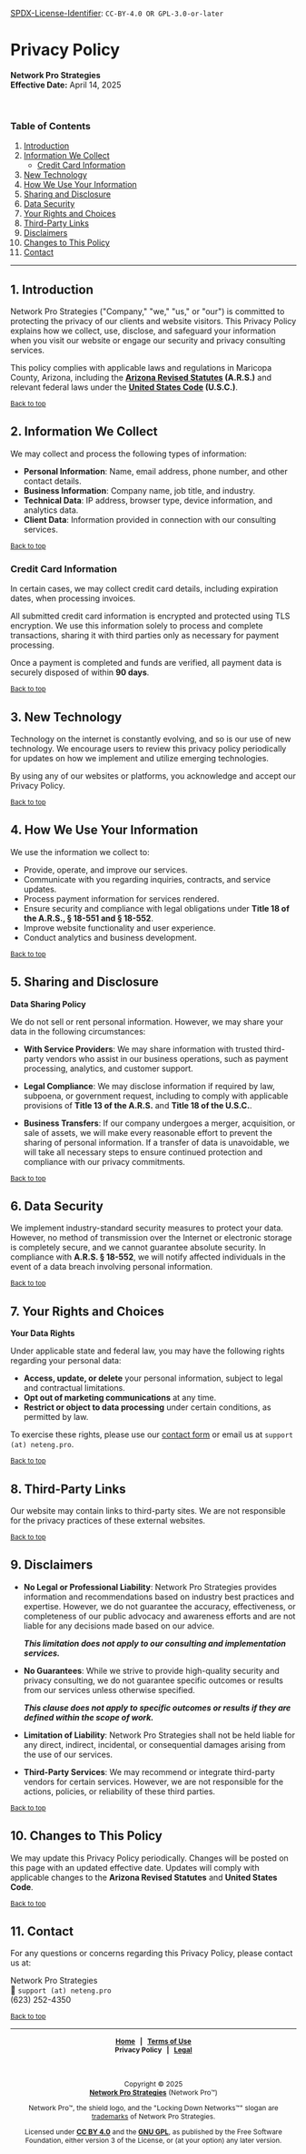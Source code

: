 <!-- =========================================================================
SPDX-License-Identifier: CC-BY-4.0 OR GPL-3.0-or-later
This file is part of Network Pro.
========================================================================== -->

<!--
Copyright © 2025 Network Pro Strategies (Network Pro)

---

I. Creative Commons Attribution 4.0 International

Network Pro (the "Licensed Material") is licensed under Creative Commons Attribution 4.0 International ("CC BY 4.0"). To view a copy of this license, visit https://creativecommons.org/licenses/by/4.0/.

Per the terms of the License, you are free to distribute, remix, adapt, and build upon the Licensed Material for any purpose, even commercially. You must give appropriate credit, provide a link to the License, and indicate if changes were made.

The Licensor offers the Licensed Material as-is and as-available, and makes no representations or warranties of any kind concerning the Licensed Material, whether express, implied, statutory, or other. This includes, without limitation, warranties of title, merchantability, fitness for a particular purpose, non-infringement, absence of latent or other defects, accuracy, or the presence or absence of errors, whether or not known or discoverable.

Permissions beyond the scope of this License—or instead of those permitted by this License—may be available as further defined within this document.

  SPDX Reference: https://spdx.org/licenses/CC-BY-4.0.html
  Canonical URL: https://creativecommons.org/licenses/by/4.0/

---

II. GNU General Public License

Network Pro is free software: you can redistribute it and/or modify it under the terms of the GNU General Public License ("GNU GPL") as published by the Free Software Foundation, either version 3 of the License, or (at your option) any later version.

This material is distributed in the hope that it will be useful, but WITHOUT ANY WARRANTY; without even the implied warranty of MERCHANTABILITY or FITNESS FOR A PARTICULAR PURPOSE.

See the GNU General Public License for more details.

  SPDX Reference: https://spdx.org/licenses/GPL-3.0-or-later.html
  Canonical URL: https://www.gnu.org/licenses/gpl-3.0.html

---

Author: Scott Lopez
Email: <contact@neteng.pro>
Web: <https://bio.neteng.pro>
-->

[SPDX-License-Identifier](https://spdx.dev/learn/handling-license-info/):
`CC-BY-4.0 OR GPL-3.0-or-later`

<a name="top"></a>

# Privacy Policy

**Network Pro Strategies**  
**Effective Date:** April 14, 2025

&nbsp;

<!-- markdownlint-disable MD001 -->

### Table of Contents

<!-- markdownlint-enable MD001 -->

1. [Introduction](#intro)
2. [Information We Collect](#collect)
   - [Credit Card Information](#cc)
3. [New Technology](#newtech)
4. [How We Use Your Information](#use)
5. [Sharing and Disclosure](#sharing)
6. [Data Security](#security)
7. [Your Rights and Choices](#rights)
8. [Third-Party Links](#links)
9. [Disclaimers](#disclaim)
10. [Changes to This Policy](#changes)
11. [Contact](#contact)

---

<a name="intro"></a>

## 1. Introduction

Network Pro Strategies ("Company," "we," "us," or "our") is committed to protecting the privacy of our clients and website visitors. This Privacy Policy explains how we collect, use, disclose, and safeguard your information when you visit our website or engage our security and privacy consulting services.

This policy complies with applicable laws and regulations in Maricopa County, Arizona, including the **[Arizona Revised Statutes](https://www.azleg.gov/arstitle/) (A.R.S.)** and relevant federal laws under the **[United States Code](https://uscode.house.gov/) (U.S.C.)**.

<sub>[Back to top](#top)</sub>

<a name="collect"></a>

## 2. Information We Collect

We may collect and process the following types of information:

- **Personal Information**: Name, email address, phone number, and other contact details.
- **Business Information**: Company name, job title, and industry.
- **Technical Data**: IP address, browser type, device information, and analytics data.
- **Client Data**: Information provided in connection with our consulting services.

<sub>[Back to top](#top)</sub>

<a name="cc"></a>

### **Credit Card Information**

In certain cases, we may collect credit card details, including expiration dates, when processing invoices.

All submitted credit card information is encrypted and protected using TLS encryption. We use this information solely to process and complete transactions, sharing it with third parties only as necessary for payment processing.

Once a payment is completed and funds are verified, all payment data is securely disposed of within **90 days**.

<sub>[Back to top](#top)</sub>

<a name="newtech"></a>

## 3. New Technology

Technology on the internet is constantly evolving, and so is our use of new technology. We encourage users to review this privacy policy periodically for updates on how we implement and utilize emerging technologies.

By using any of our websites or platforms, you acknowledge and accept our Privacy Policy.

<sub>[Back to top](#top)</sub>

<a name="use"></a>

## 4. How We Use Your Information

We use the information we collect to:

- Provide, operate, and improve our services.
- Communicate with you regarding inquiries, contracts, and service updates.
- Process payment information for services rendered.
- Ensure security and compliance with legal obligations under **Title 18 of the A.R.S., § 18-551 and § 18-552**.
- Improve website functionality and user experience.
- Conduct analytics and business development.

<sub>[Back to top](#top)</sub>

<a name="sharing"></a>

## 5. Sharing and Disclosure

<!-- markdownlint-disable MD036 -->

**Data Sharing Policy**

<!-- markdownlint-enable MD036 -->

We do not sell or rent personal information. However, we may share your data in the following circumstances:

- **With Service Providers**: We may share information with trusted third-party vendors who assist in our business operations, such as payment processing, analytics, and customer support.

- **Legal Compliance**: We may disclose information if required by law, subpoena, or government request, including to comply with applicable provisions of **Title 13 of the A.R.S.** and **Title 18 of the U.S.C.**.

- **Business Transfers**: If our company undergoes a merger, acquisition, or sale of assets, we will make every reasonable effort to prevent the sharing of personal information. If a transfer of data is unavoidable, we will take all necessary steps to ensure continued protection and compliance with our privacy commitments.

<sub>[Back to top](#top)</sub>

<a name="security"></a>

## 6. Data Security

We implement industry-standard security measures to protect your data. However, no method of transmission over the Internet or electronic storage is completely secure, and we cannot guarantee absolute security. In compliance with **A.R.S. § 18-552**, we will notify affected individuals in the event of a data breach involving personal information.

<sub>[Back to top](#top)</sub>

<a name="rights"></a>

## 7. Your Rights and Choices

<!-- markdownlint-disable MD036 -->

**Your Data Rights**

<!-- markdownlint-enable MD036 -->

Under applicable state and federal law, you may have the following rights regarding your personal data:

- **Access, update, or delete** your personal information, subject to legal and contractual limitations.
- **Opt out of marketing communications** at any time.
- **Restrict or object to data processing** under certain conditions, as permitted by law.

To exercise these rights, please use our [contact form](https://contact.neteng.pro) or email us at `support (at) neteng.pro`.

<sub>[Back to top](#top)</sub>

<a name="links"></a>

## 8. Third-Party Links

Our website may contain links to third-party sites. We are not responsible for the privacy practices of these external websites.

<sub>[Back to top](#top)</sub>

<a name="disclaim"></a>

## 9. Disclaimers

- **No Legal or Professional Liability**: Network Pro Strategies provides information and recommendations based on industry best practices and expertise. However, we do not guarantee the accuracy, effectiveness, or completeness of our public advocacy and awareness efforts and are not liable for any decisions made based on our advice.

  **_This limitation does not apply to our consulting and implementation services._**

- **No Guarantees**: While we strive to provide high-quality security and privacy consulting, we do not guarantee specific outcomes or results from our services unless otherwise specified.

  **_This clause does not apply to specific outcomes or results if they are defined within the scope of work._**

- **Limitation of Liability**: Network Pro Strategies shall not be held liable for any direct, indirect, incidental, or consequential damages arising from the use of our services.

- **Third-Party Services**: We may recommend or integrate third-party vendors for certain services. However, we are not responsible for the actions, policies, or reliability of these third parties.

<sub>[Back to top](#top)</sub>

<a name="changes"></a>

## 10. Changes to This Policy

We may update this Privacy Policy periodically. Changes will be posted on this page with an updated effective date. Updates will comply with applicable changes to the **Arizona Revised Statutes** and **United States Code**.

<sub>[Back to top](#top)</sub>

<a name="contact"></a>

## 11. Contact

For any questions or concerns regarding this Privacy Policy, please contact us at:

Network Pro Strategies  
📧 `support (at) neteng.pro`  
(623) 252-4350

<sub>[Back to top](#top)</sub>

---

<div style="font-size: 12px; font-weight: bold; text-align: center;">

[Home](https://netwk.pro) &nbsp; | &nbsp; [Terms of Use](https://github.com/netwk-pro/netwk-pro-legal/blob/master/TERMS.md)  
Privacy Policy &nbsp; | &nbsp; [Legal](https://netwk.pro/legal.html)

</div>

&nbsp;

<div style="font-size: 12px; text-align: center;">

Copyright &copy; 2025  
**[Network Pro Strategies](https://netwk.pro/)** (Network Pro&trade;)

Network Pro&trade;, the shield logo, and the "Locking Down Networks&trade;" slogan are [trademarks](https://netwk.pro/legal.html#trademark) of Network Pro Strategies.

Licensed under **[CC BY 4.0](https://creativecommons.org/licenses/by/4.0/)** and the **[GNU GPL](https://spdx.org/licenses/GPL-3.0-or-later.html)**, as published by the Free Software Foundation, either version 3 of the License, or (at your option) any later version.

</div>
